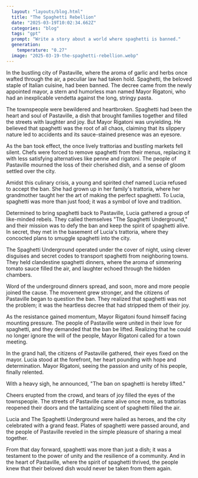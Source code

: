 ```yaml
---
  layout: "layouts/blog.html"
  title: "The Spaghetti Rebellion"
  date: "2025-03-19T10:02:34.662Z"
  categories: "blog"
  tags: "gpt"
  prompt: "Write a story about a world where spaghetti is banned."
  generation: 
    temperature: "0.27"
  image: "2025-03-19-the-spaghetti-rebellion.webp"
---
```

In the bustling city of Pastaville, where the aroma of garlic and herbs once wafted through the air, a peculiar law had taken hold. Spaghetti, the beloved staple of Italian cuisine, had been banned. The decree came from the newly appointed mayor, a stern and humorless man named Mayor Rigatoni, who had an inexplicable vendetta against the long, stringy pasta.

The townspeople were bewildered and heartbroken. Spaghetti had been the heart and soul of Pastaville, a dish that brought families together and filled the streets with laughter and joy. But Mayor Rigatoni was unyielding. He believed that spaghetti was the root of all chaos, claiming that its slippery nature led to accidents and its sauce-stained presence was an eyesore.

As the ban took effect, the once lively trattorias and bustling markets fell silent. Chefs were forced to remove spaghetti from their menus, replacing it with less satisfying alternatives like penne and rigatoni. The people of Pastaville mourned the loss of their cherished dish, and a sense of gloom settled over the city.

Amidst this culinary crisis, a young and spirited chef named Lucia refused to accept the ban. She had grown up in her family's trattoria, where her grandmother taught her the art of making the perfect spaghetti. To Lucia, spaghetti was more than just food; it was a symbol of love and tradition.

Determined to bring spaghetti back to Pastaville, Lucia gathered a group of like-minded rebels. They called themselves "The Spaghetti Underground," and their mission was to defy the ban and keep the spirit of spaghetti alive. In secret, they met in the basement of Lucia's trattoria, where they concocted plans to smuggle spaghetti into the city.

The Spaghetti Underground operated under the cover of night, using clever disguises and secret codes to transport spaghetti from neighboring towns. They held clandestine spaghetti dinners, where the aroma of simmering tomato sauce filled the air, and laughter echoed through the hidden chambers.

Word of the underground dinners spread, and soon, more and more people joined the cause. The movement grew stronger, and the citizens of Pastaville began to question the ban. They realized that spaghetti was not the problem; it was the heartless decree that had stripped them of their joy.

As the resistance gained momentum, Mayor Rigatoni found himself facing mounting pressure. The people of Pastaville were united in their love for spaghetti, and they demanded that the ban be lifted. Realizing that he could no longer ignore the will of the people, Mayor Rigatoni called for a town meeting.

In the grand hall, the citizens of Pastaville gathered, their eyes fixed on the mayor. Lucia stood at the forefront, her heart pounding with hope and determination. Mayor Rigatoni, seeing the passion and unity of his people, finally relented.

With a heavy sigh, he announced, "The ban on spaghetti is hereby lifted."

Cheers erupted from the crowd, and tears of joy filled the eyes of the townspeople. The streets of Pastaville came alive once more, as trattorias reopened their doors and the tantalizing scent of spaghetti filled the air.

Lucia and The Spaghetti Underground were hailed as heroes, and the city celebrated with a grand feast. Plates of spaghetti were passed around, and the people of Pastaville reveled in the simple pleasure of sharing a meal together.

From that day forward, spaghetti was more than just a dish; it was a testament to the power of unity and the resilience of a community. And in the heart of Pastaville, where the spirit of spaghetti thrived, the people knew that their beloved dish would never be taken from them again.
